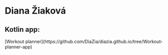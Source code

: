 <h1>Diana Žiaková</h1>

<h2>Kotlin app:</h2>
[Workout planner](https://github.com/DiaZia/diazia.github.io/tree/Workout-planner-app)
